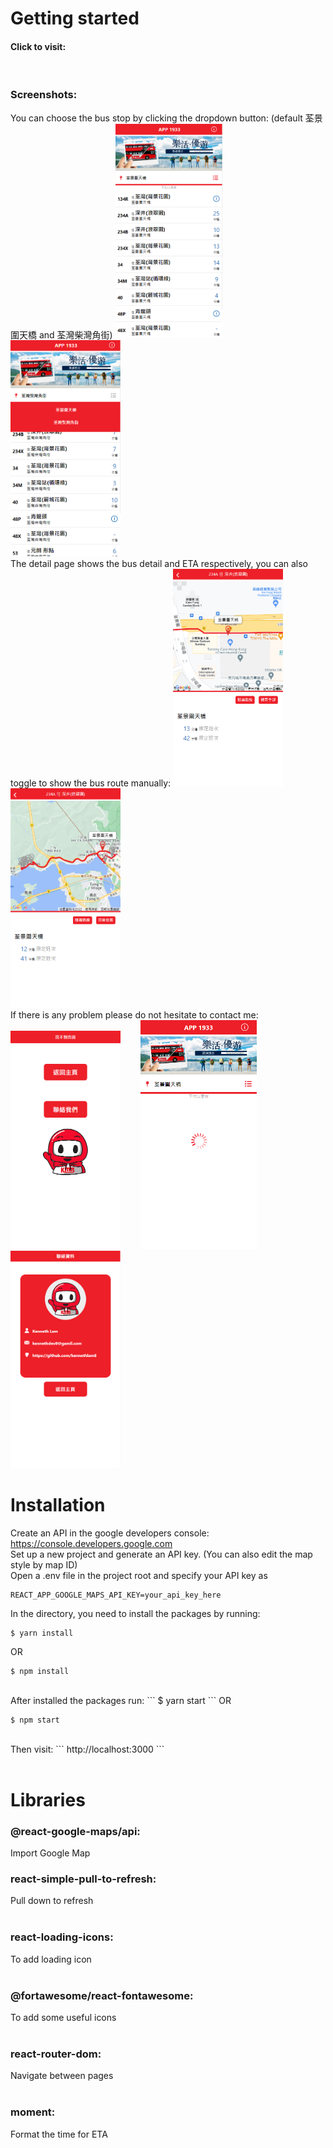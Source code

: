 # Getting started

#### Click to visit: 

<br/>

### Screenshots:
You can choose the bus stop by clicking the dropdown button:
(default 荃景圍天橋 and 荃灣柴灣角街)
<img src="./kmb-eta/src/assets/image/kmb-01.png" width="34%">&nbsp;&nbsp;&nbsp;&nbsp;&nbsp;&nbsp;&nbsp;&nbsp;<img src="./kmb-eta/src/assets/image/kmb-05.png" width="35%">
<br/>
The detail page shows the bus detail and ETA respectively, you can also toggle to show the bus route manually:
<img src="./kmb-eta/src/assets/image/kmb-02.png" width="35%">&nbsp;&nbsp;&nbsp;&nbsp;&nbsp;&nbsp;&nbsp;&nbsp;<img src="./kmb-eta/src/assets/image/kmb-06.png" width="35%">
<br/>
If there is any problem please do not hesitate to contact me:
<img src="./kmb-eta/src/assets/image/kmb-04.png" width="35%">&nbsp;&nbsp;&nbsp;&nbsp;&nbsp;&nbsp;&nbsp;&nbsp;<img src="./kmb-eta/src/assets/image/kmb-07.png" width="37%">
<img src="./kmb-eta/src/assets/image/kmb-03.png" width="35%">
<br/>
# Installation

Create an API in the google developers console: https://console.developers.google.com
<br/>
Set up a new project and generate an API key. (You can also edit the map style by map ID)
<br />
Open a .env file in the project root and specify your API key as  

```
REACT_APP_GOOGLE_MAPS_API_KEY=your_api_key_here
```

In the directory, you need to install the packages by running:

```
$ yarn install
```
OR

```
$ npm install
```
<br/>
After installed the packages run:
```
$ yarn start
```
OR

```
$ npm start
```
<br/>
Then visit:
```
http://localhost:3000
```

<br/>
<br/>

# Libraries

### @react-google-maps/api:  
Import Google Map
<br/>

### react-simple-pull-to-refresh:  
Pull down to refresh  
<br/>

### react-loading-icons:
To add loading icon  
<br/>

### @fortawesome/react-fontawesome:
To add some useful icons  
<br/>

### react-router-dom:
Navigate between pages  
<br/>

### moment:
Format the time for ETA